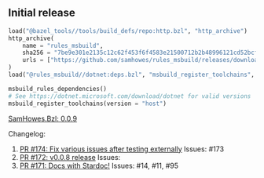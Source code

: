 ## Initial release 

<!--marker-->
```python
load("@bazel_tools//tools/build_defs/repo:http.bzl", "http_archive")
http_archive(
    name = "rules_msbuild",
    sha256 = "7be9e301e2135c12c62f453f6f4583e21500712b2b48996121cd52bcfb9e06bf",
    urls = ["https://github.com/samhowes/rules_msbuild/releases/download/0.0.9/rules_msbuild-0.0.9.tar.gz"],
)
load("@rules_msbuild//dotnet:deps.bzl", "msbuild_register_toolchains", "msbuild_rules_dependencies")

msbuild_rules_dependencies()
# See https://dotnet.microsoft.com/download/dotnet for valid versions
msbuild_register_toolchains(version = "host")
```
[SamHowes.Bzl: 0.0.9](https://www.nuget.org/packages/SamHowes.Bzl/0.0.9)

Changelog:
1. [PR #174: Fix various issues after testing externally](https://github.com/samhowes/rules_msbuild/pull/174)
  Issues: #173
2. [PR #172: v0.0.8 release](https://github.com/samhowes/rules_msbuild/pull/172)
  Issues: 
3. [PR #171: Docs with Stardoc!](https://github.com/samhowes/rules_msbuild/pull/171)
  Issues: #14, #11, #95
